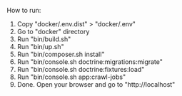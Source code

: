 How to run:

1. Copy "docker/.env.dist" > "docker/.env"
2. Go to "docker" directory
3. Run "bin/build.sh"
4. Run "bin/up.sh"
5. Run "bin/composer.sh install"
6. Run "bin/console.sh doctrine:migrations:migrate"
7. Run "bin/console.sh doctrine:fixtures:load"
8. Run "bin/console.sh app:crawl-jobs"
9. Done. Open your browser and go to "http://localhost"